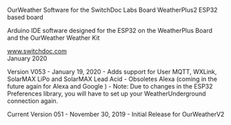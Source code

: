 
OurWeather Software for the SwitchDoc Labs Board WeatherPlus2 ESP32 based board

Arduino IDE software designed for the ESP32 on the WeatherPlus Board and the OurWeather Weather Kit

www.switchdoc.com<BR>
January 2020

Version V053 - January 19, 2020 - Adds support for User MQTT, WXLink, SolarMAX LiPo and SolarMAX Lead Acid - Obsoletes Alexa (coming in the future again for Alexa and Google ) - Note:  Due to changes in the ESP32 Preferences library, you will have to set up your WeatherUnderground connection again. 

Current Version 051 - November 30, 2019 - Initial Release for OurWeatherV2



